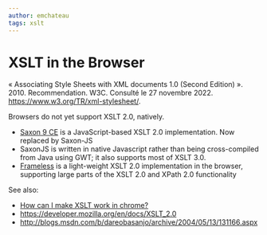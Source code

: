 ```yaml
---
author: emchateau
tags: xslt
---
```


# XSLT in the Browser

« Associating Style Sheets with XML documents 1.0 (Second Edition) ». 2010. Recommendation. W3C. Consulté le 27 novembre 2022. https://www.w3.org/TR/xml-stylesheet/.

Browsers do not yet support XSLT 2.0, natively.

- [Saxon 9 CE](http://www.saxonica.com/ce/index.xml) is a JavaScript-based XSLT 2.0 implementation. Now replaced by Saxon-JS
- SaxonJS is written in native Javascript rather  than being cross-compiled from Java using GWT; it also supports most of  XSLT 3.0. 
- [Frameless](http://frameless.io/xslt/)  is a light-weight XSLT 2.0 implementation in the browser,  supporting large parts of the XSLT 2.0 and XPath 2.0 functionality

See also:

- [How can I make XSLT work in chrome?](https://stackoverflow.com/questions/2981524/how-can-i-make-xslt-work-in-chrome)
- https://developer.mozilla.org/en/docs/XSLT_2.0
- http://blogs.msdn.com/b/dareobasanjo/archive/2004/05/13/131166.aspx

